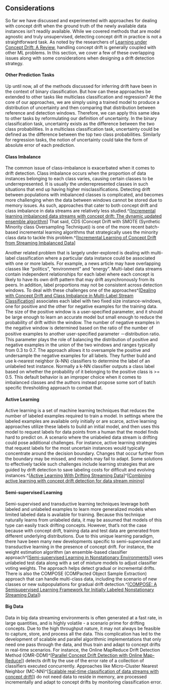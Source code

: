## Considerations

So far we have discussed and experimented with approaches for dealing with concept drift when the ground truth of the newly available data instances isn’t readily available. While we covered methods that are model agnostic and truly unsupervised, detecting concept drift in practice is not a straightforward task. As noted by the researchers of [Learning under Concept Drift: A Review](https://arxiv.org/pdf/2004.05785.pdf), handling concept drift is generally coupled with other ML problems. In this section, we cover a few of these overlapping issues along with some considerations when designing a drift detection strategy.

#### Other Prediction Tasks

Up until now, all of the methods discussed for inferring drift have been in the context of binary classification. But how can these approaches be extended to other tasks like multiclass classification and regression? At the core of our approaches, we are simply using a trained model to produce a distribution of uncertainty and then comparing that distribution between reference and detection windows. Therefore, we can apply this same idea to other tasks by reformulating our definition of uncertainty. In the binary classification task, uncertainty exists as the difference between the two class probabilities. In a multiclass classification task, uncertainty could be defined as the difference between the top two class probabilities. Similarly for regression tasks, the notion of uncertainty could take the form of absolute error of each prediction.

#### Class Imbalance

The common issue of class-imbalance is exacerbated when it comes to drift detection. Class imbalance occurs when the proportion of data instances belonging to each class varies, causing certain classes to be underrepresented. It is usually the underrepresented classes in such situations that end up having higher misclassifications. Detecting drift between populations with imbalanced classes is complicated, and becomes more challenging when the data between windows cannot be stored due to memory issues. As such, approaches that cater to both concept drift and class imbalance in data streams are relatively less studied.^[[Incremental learning imbalanced data streams with concept drift: The dynamic updated ensemble algorithm](https://www.sciencedirect.com/science/article/abs/pii/S095070512030126X)] That said, CDS (Concept Drift with SMOTE (Synthetic Minority class Oversampling Technique)) is one of the more recent batch-based incremental learning algorithms that strategically uses the minority class data to tackle this problem.^[[Incremental Learning of Concept Drift from Streaming Imbalanced Data](https://ieeexplore.ieee.org/document/6235959)]

Another related problem that is largely under-explored is dealing with multi-label classification where a particular data instance could be associated with one or more labels. For example, a news article may have overlapping classes like “politics”, “environment” and “energy”. Multi-label data streams contain independent relationships for each label where each concept is likely to have its own drift pattern that may drift asynchronously from its peers. In addition, label proportions may not be consistent across detection windows. To deal with these challenges one  of the approaches^[[Dealing with Concept Drift and Class Imbalance in Multi-Label Stream Classification](https://www.ijcai.org/Proceedings/11/Papers/266.pdf)] associates each label with two fixed size instance-windows, one for positive and the other for negative examples for the training data. The size of the positive window is a user-specified parameter, and it should be large enough to learn an accurate model but small enough to reduce the probability of drift within the window. The number of negative examples in the negative window is determined based on the ratio of the number of positive examples to another user-specified parameter －distribution ratio. This parameter plays the role of balancing the distribution of positive and negative examples in the union of the two windows and ranges typically from 0.3 to 0.7. The approach allows it to oversample the positive and undersample the negative examples for all labels. They further build and use k-nearest neighbor (k-NN) classifiers to determine the label of an unlabeled test instance. Normally a k-NN classifier outputs a class label based on whether the probability of it belonging to the positive class is >= 0.5. This default behavior is an improper choice when it comes to imbalanced classes and the authors instead propose some sort of batch specific thresholding approach to combat that.

#### Active Learning

Active learning is a set of machine learning techniques that reduces the number of labeled examples required to train a model. In settings where the labeled examples are available only initially or are scarce, active learning approaches utilize these labels to build an initial model, and then uses this model to request labels for data points from a human that the model finds hard to predict on. A scenario where the unlabeled data stream is drifting could pose additional challenges. For instance, active learning strategies that request labels for the most uncertain instances would typically concentrate around the decision boundary. Changes that occur further from the boundary may be missed, and models may fail to adapt. Some solutions to effectively tackle such challenges include learning strategies that are guided by drift detection to save labeling costs for difﬁcult and evolving instances.^[[Active Learning With Drifting Streaming Data](https://ieeexplore.ieee.org/document/6414645)]^[[Combining active learning with concept drift detection for data stream mining](https://www.researchgate.net/publication/330629277_Combining_active_learning_with_concept_drift_detection_for_data_stream_mining)]

#### Semi-supervised Learning

Semi-supervised and transductive learning techniques leverage both labeled and unlabeled examples to learn more generalized models when limited labeled data is available for training. Because this technique naturally learns from unlabeled data, it may be assumed that models of this type can easily track drifting concepts. However, that’s not the case because with concept drift, training data and test data are generated from different underlying distributions. Due to this unique learning paradigm, there have been many new developments specific to semi-supervised and transductive learning in the presence of concept drift. For instance, the weight estimation algorithm (an ensemble-based classifier approach^[[Semi-supervised Learning in Nonstationary Environments](http://users.rowan.edu/~polikar/RESEARCH/PUBLICATIONS/ijcnn11.pdf)]) uses unlabeled test data along with a set of mixture models to adjust classifier voting weights. The approach helps detect gradual or incremental drifts. There is also the COMPOSE (COMPacted Object Sample Extraction) approach that can handle multi-class data, including the scenario of new classes or new subpopulations for gradual drift detection.^[[COMPOSE: A Semisupervised Learning Framework for Initially Labeled Nonstationary Streaming Data](https://www.researchgate.net/publication/260354243_COMPOSE_A_Semisupervised_Learning_Framework_for_Initially_Labeled_Nonstationary_Streaming_Data)])

#### Big Data

Data in big data streaming environments is often generated at a fast rate, in large quantities, and is highly volatile - a scenario prime for drifting concepts. Due to the high throughput nature, it may not always be feasible to capture, store, and process all the data. This complication has led to the development of scalable and parallel algorithmic implementations that only need one pass through the data, and thus train and adapt to concept drifts in real-time scenarios. For instance, the Online MapReduce Drift Detection Method (OMR-DDM)^[[Parallel Concept Drift Detection with Online Map-Reduce](https://ieeexplore.ieee.org/document/6406468)]) detects drift by the use of the error rate of a collection of classifiers executed concurrently. Approaches like Micro-Cluster Nearest Neighbor (MC-NN)^[[Scalable real-time classification of data streams with concept drift](https://www.sciencedirect.com/science/article/pii/S0167739X17304685)]) do not need data to reside in memory, are processed incrementally and adapt to concept drifts by monitoring classification error. 

